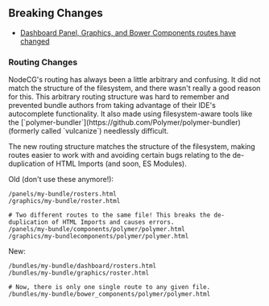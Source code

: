 ## Breaking Changes
- [Dashboard Panel, Graphics, and Bower Components routes have changed](#routing-changes)

<h3 id="routing-changes)">Routing Changes</h3>
NodeCG's routing has always been a little arbitrary and confusing. It did not match the structure of the filesystem,
and there wasn't really a good reason for this. This arbitrary routing structure was hard to remember and 
prevented bundle authors from taking advantage of their IDE's autocomplete functionality. It also made using
filesystem-aware tools like the [`polymer-bundler`](https://github.com/Polymer/polymer-bundler) 
(formerly called `vulcanize`)  needlessly difficult.

The new routing structure matches the structure of the filesystem, making routes easier to work with
and avoiding certain bugs relating to the de-duplication of HTML Imports (and soon, ES Modules).

Old (don't use these anymore!):
```
/panels/my-bundle/rosters.html
/graphics/my-bundle/roster.html

# Two different routes to the same file! This breaks the de-duplication of HTML Imports and causes errors.
/panels/my-bundle/components/polymer/polymer.html
/graphics/my-bundlecomponents/polymer/polymer.html
```

New:
```
/bundles/my-bundle/dashboard/rosters.html
/bundles/my-bundle/graphics/roster.html

# Now, there is only one single route to any given file.
/bundles/my-bundle/bower_components/polymer/polymer.html
```
